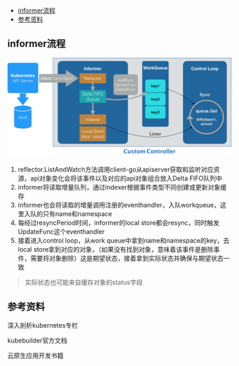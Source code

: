 - [informer流程](#informer流程)
- [参考资料](#参考资料)

## informer流程

![](../../../../reference/pic/controller.webp)


1. reflector.ListAndWatch方法调用client-go从apiserver获取和监听对应资源，api对象变化会将该事件以及对应的api对象组合放入Delta FIFO队列中
2. informer将读取增量队列，通过indexer根据事件类型不同创建或更新对象缓存
3. informer也会将读取的增量调用注册的eventhandler，入队workqueue，这里入队的只有name和namespace
4. 每经过resyncPeriod时间，informer的local store都会resync，同时触发UpdateFunc这个eventhandler
5. 接着进入control loop，从work queue中拿到name和namespace的key，去local store拿到对应的对象，（如果没有找到对象，意味着该事件是删除事件，需要将对象删除）这是期望状态，接着拿到实际状态并确保与期望状态一致

>实际状态也可能来自缓存对象的status字段

## 参考资料

深入剖析kubernetes专栏

kubebuilder官方文档

云原生应用开发书籍